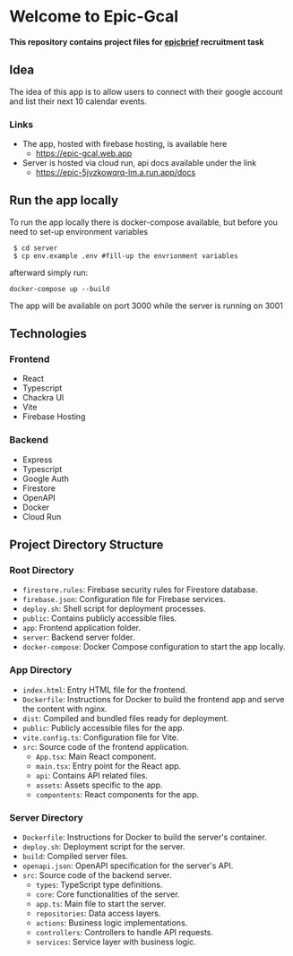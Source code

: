 # Welcome to Epic-Gcal
#### This repository contains project files for [epicbrief](https://www.epicbrief.com/) recruitment task

## Idea
The idea of this app is to allow users to connect with their google account and list their next 10 calendar events.

### Links
* The app, hosted with firebase hosting, is available here
  * https://epic-gcal.web.app
* Server is hosted via cloud run, api docs available under the link
  * https://epic-5jvzkowqrq-lm.a.run.app/docs

## Run the app locally
To run the app locally there is docker-compose available, but before you need to set-up environment variables
```
 $ cd server
 $ cp env.example .env #fill-up the envrionment variables
```
afterward simply run:
```
docker-compose up --build
```
The app will be available on port 3000 while the server is running on 3001

## Technologies

### Frontend
* React
* Typescript
* Chackra UI
* Vite
* Firebase Hosting

### Backend
* Express
* Typescript
* Google Auth
* Firestore
* OpenAPI
* Docker
* Cloud Run

## Project Directory Structure

### Root Directory

- `firestore.rules`: Firebase security rules for Firestore database.
- `firebase.json`: Configuration file for Firebase services.
- `deploy.sh`: Shell script for deployment processes.
- `public`: Contains publicly accessible files.
- `app`: Frontend application folder.
- `server`: Backend server folder.
- `docker-compose`: Docker Compose configuration to start the app locally.

### App Directory

- `index.html`: Entry HTML file for the frontend.
- `Dockerfile`: Instructions for Docker to build the frontend app and serve the content with nginx.
- `dist`: Compiled and bundled files ready for deployment.
- `public`: Publicly accessible files for the app.
- `vite.config.ts`: Configuration file for Vite.
- `src`: Source code of the frontend application.
    - `App.tsx`: Main React component.
    - `main.tsx`: Entry point for the React app.
    - `api`: Contains API related files.
    - `assets`: Assets specific to the app.
    - `compontents`: React components for the app.

### Server Directory

- `Dockerfile`: Instructions for Docker to build the server's container.
- `deploy.sh`: Deployment script for the server.
- `build`: Compiled server files.
- `openapi.json`: OpenAPI specification for the server's API.
- `src`: Source code of the backend server.
    - `types`: TypeScript type definitions.
    - `core`: Core functionalities of the server.
    - `app.ts`: Main file to start the server.
    - `repositories`: Data access layers.
    - `actions`: Business logic implementations.
    - `controllers`: Controllers to handle API requests.
    - `services`: Service layer with business logic.
